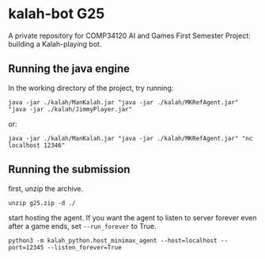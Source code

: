 # kalah-bot G25
A private repository for COMP34120 AI and Games First Semester Project: building a Kalah-playing bot.

## Running the java engine
In the working directory of the project, try running:
```
java -jar ./kalah/ManKalah.jar "java -jar ./kalah/MKRefAgent.jar" "java -jar ./kalah/JimmyPlayer.jar"
```
or:
```
java -jar ./kalah/ManKalah.jar "java -jar ./kalah/MKRefAgent.jar" "nc localhost 12346"
```

## Running the submission
first, unzip the archive.
```
unzip g25.zip -d ./
```

start hosting the agent.
If you want the agent to listen to server forever even after a game ends,
set `--run_forever` to True.
```
python3 -m kalah_python.host_minimax_agent --host=localhost --port=12345 --listen_forever=True
```
